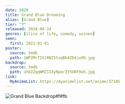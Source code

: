 ```yaml
---
date: 2020
title: Grand Blue Dreaming
alias: [Grand Blue]
tier: "?"
released: 2018-06-14
genres: [slice of life, comedy, seinen]
seen:
  first: 2021-01-01
poster:
  source: tmdb
  path: 1WP2MrTIXJ8NI5tvqBk4ZD4ju9O.jpg
backdrop:
  source: tmdb
  path: uhbZZqqWMZ1IXyNperZY5URF9ah.jpg
link:
  MyAnimeList: https://myanimelist.net/anime/37105
---
```


![Grand Blue Backdrop#f#fb](https://image.tmdb.org/t/p/w1280/sLxzl4NzHgiVIlhvajnNCaIddG7.jpg "Source: TMDB")
